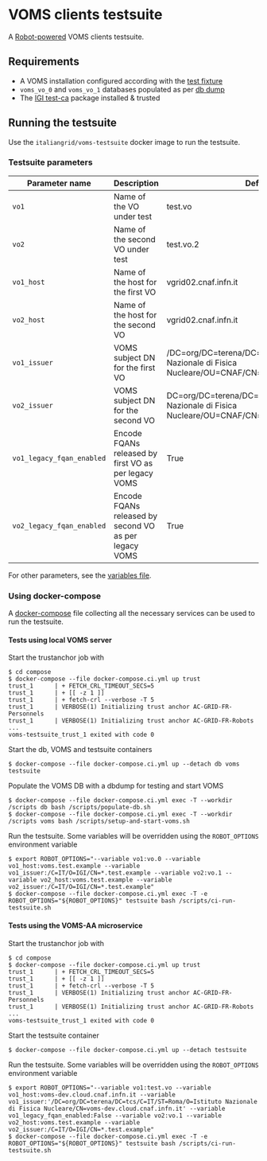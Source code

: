 # VOMS clients testsuite

A [Robot-powered][robot-framework] VOMS clients testsuite.

## Requirements

-   A VOMS installation configured according with the [test fixture](./compose/assets/scripts/setup-and-start-voms.sh)
-   `voms_vo_0` and `voms_vo_1` databases populated as per [db dump](./compose/assets/db)
-   The [IGI test-ca](https://github.com/italiangrid/test-ca) package installed & trusted

## Running the testsuite

Use the `italiangrid/voms-testsuite` docker image to run the testsuite.

### Testsuite parameters

| Parameter name | Description                        | Default value                                                                                                    |
| -------------- | ---------------------------------- | ---------------------------------------------------------------------------------------------------------------- |
| `vo1`          | Name of the VO under test          | test.vo                                                                                                          |
| `vo2`          | Name of the second VO under test   | test.vo.2                                                                                                        |
| `vo1_host`     | Name of the host for the first VO  | vgrid02.cnaf.infn.it                                                                                             |
| `vo2_host`     | Name of the host for the second VO | vgrid02.cnaf.infn.it                                                                                             |
| `vo1_issuer`   | VOMS subject DN for the first VO   | /DC=org/DC=terena/DC=tcs/C=IT/L=Frascati/O=Istituto Nazionale di Fisica Nucleare/OU=CNAF/CN=vgrid02.cnaf.infn.it |
| `vo2_issuer`   | VOMS subject DN for the second VO  | DC=org/DC=terena/DC=tcs/C=IT/L=Frascati/O=Istituto Nazionale di Fisica Nucleare/OU=CNAF/CN=vgrid02.cnaf.infn.it  |
| `vo1_legacy_fqan_enabled`     | Encode FQANs released by first VO as per legacy VOMS | True                                                                                             |
| `vo2_legacy_fqan_enabled`     | Encode FQANs released by second VO as per legacy VOMS | True                                                                                             |

For other parameters, see the [variables file](./lib/variables.robot).


### Using docker-compose

A [docker-compose](./compose/docker-compose.ci.yml) file collecting all the necessary services can be used to run the testsuite.

#### Tests using local VOMS server

Start the trustanchor job with

```
$ cd compose
$ docker-compose --file docker-compose.ci.yml up trust
trust_1      | + FETCH_CRL_TIMEOUT_SECS=5
trust_1      | + [[ -z 1 ]]
trust_1      | + fetch-crl --verbose -T 5
trust_1      | VERBOSE(1) Initializing trust anchor AC-GRID-FR-Personnels
trust_1      | VERBOSE(1) Initializing trust anchor AC-GRID-FR-Robots
...
voms-testsuite_trust_1 exited with code 0
```

Start the db, VOMS and testsuite containers

```
$ docker-compose --file docker-compose.ci.yml up --detach db voms testsuite
```

Populate the VOMS DB with a dbdump for testing and start VOMS

```
$ docker-compose --file docker-compose.ci.yml exec -T --workdir /scripts db bash /scripts/populate-db.sh
$ docker-compose --file docker-compose.ci.yml exec -T --workdir /scripts voms bash /scripts/setup-and-start-voms.sh
```

Run the testsuite. Some variables will be overridden using the `ROBOT_OPTIONS` environment variable

```
$ export ROBOT_OPTIONS="--variable vo1:vo.0 --variable vo1_host:voms.test.example --variable vo1_issuer:/C=IT/O=IGI/CN=*.test.example --variable vo2:vo.1 --variable vo2_host:voms.test.example --variable vo2_issuer:/C=IT/O=IGI/CN=*.test.example"
$ docker-compose --file docker-compose.ci.yml exec -T -e ROBOT_OPTIONS="${ROBOT_OPTIONS}" testsuite bash /scripts/ci-run-testsuite.sh
```

#### Tests using the VOMS-AA microservice

Start the trustanchor job with

```
$ cd compose
$ docker-compose --file docker-compose.ci.yml up trust
trust_1      | + FETCH_CRL_TIMEOUT_SECS=5
trust_1      | + [[ -z 1 ]]
trust_1      | + fetch-crl --verbose -T 5
trust_1      | VERBOSE(1) Initializing trust anchor AC-GRID-FR-Personnels
trust_1      | VERBOSE(1) Initializing trust anchor AC-GRID-FR-Robots
...
voms-testsuite_trust_1 exited with code 0
```

Start the testsuite container

```
$ docker-compose --file docker-compose.ci.yml up --detach testsuite
```

Run the testsuite. Some variables will be overridden using the `ROBOT_OPTIONS` environment variable

```
$ export ROBOT_OPTIONS="--variable vo1:test.vo --variable vo1_host:voms-dev.cloud.cnaf.infn.it --variable vo1_issuer:'/DC=org/DC=terena/DC=tcs/C=IT/ST=Roma/O=Istituto Nazionale di Fisica Nucleare/CN=voms-dev.cloud.cnaf.infn.it' --variable vo1_legacy_fqan_enabled:False --variable vo2:vo.1 --variable vo2_host:voms.test.example --variable vo2_issuer:/C=IT/O=IGI/CN=*.test.example"
$ docker-compose --file docker-compose.ci.yml exec -T -e ROBOT_OPTIONS="${ROBOT_OPTIONS}" testsuite bash /scripts/ci-run-testsuite.sh
```

[robot-framework]: https://robotframework.org/
